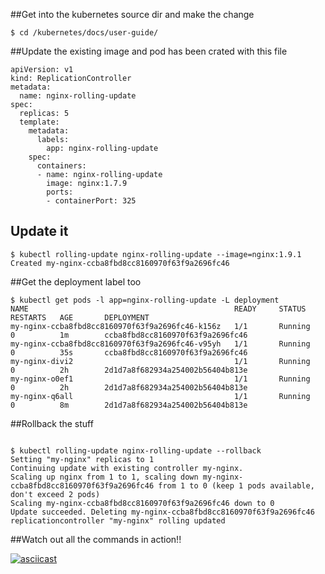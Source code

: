 ##Get into the kubernetes source dir and make the change

```
$ cd /kubernetes/docs/user-guide/

```

##Update the existing image and pod has been crated with this file

```
apiVersion: v1
kind: ReplicationController
metadata:
  name: nginx-rolling-update
spec:
  replicas: 5
  template:
    metadata:
      labels:
        app: nginx-rolling-update
    spec:
      containers:
      - name: nginx-rolling-update
        image: nginx:1.7.9
        ports:
        - containerPort: 325

```

## Update it 
```
$ kubectl rolling-update nginx-rolling-update --image=nginx:1.9.1
Created my-nginx-ccba8fbd8cc8160970f63f9a2696fc46

```

##Get the deployment label too

```
$ kubectl get pods -l app=nginx-rolling-update -L deployment
NAME                                              READY     STATUS    RESTARTS   AGE       DEPLOYMENT
my-nginx-ccba8fbd8cc8160970f63f9a2696fc46-k156z   1/1       Running   0          1m        ccba8fbd8cc8160970f63f9a2696fc46
my-nginx-ccba8fbd8cc8160970f63f9a2696fc46-v95yh   1/1       Running   0          35s       ccba8fbd8cc8160970f63f9a2696fc46
my-nginx-divi2                                    1/1       Running   0          2h        2d1d7a8f682934a254002b56404b813e
my-nginx-o0ef1                                    1/1       Running   0          2h        2d1d7a8f682934a254002b56404b813e
my-nginx-q6all                                    1/1       Running   0          8m        2d1d7a8f682934a254002b56404b813e

```

##Rollback the stuff

```

$ kubectl rolling-update nginx-rolling-update --rollback
Setting "my-nginx" replicas to 1
Continuing update with existing controller my-nginx.
Scaling up nginx from 1 to 1, scaling down my-nginx-ccba8fbd8cc8160970f63f9a2696fc46 from 1 to 0 (keep 1 pods available, don't exceed 2 pods)
Scaling my-nginx-ccba8fbd8cc8160970f63f9a2696fc46 down to 0
Update succeeded. Deleting my-nginx-ccba8fbd8cc8160970f63f9a2696fc46
replicationcontroller "my-nginx" rolling updated

```

##Watch out all the commands in action!!

[![asciicast](https://asciinema.org/a/6p62gcyxf06jnx7lrvk7kni4y.png)](https://asciinema.org/a/6p62gcyxf06jnx7lrvk7kni4y)
